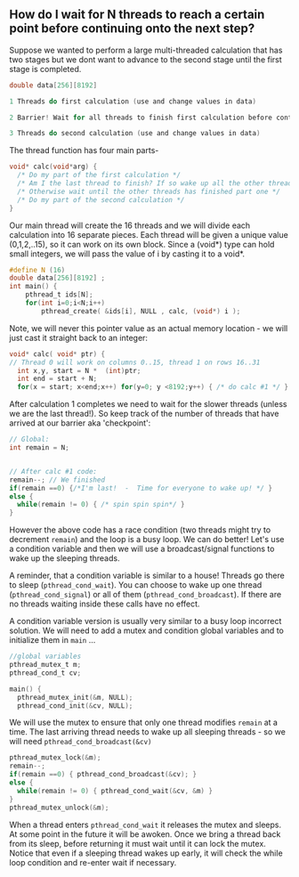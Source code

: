 ## How do I wait for N threads to reach a certain point before continuing onto the next step?

Suppose we wanted to perform a large multi-threaded calculation that has two stages but we dont want to advance to the second stage until the first stage is completed.
```C
double data[256][8192]

1 Threads do first calculation (use and change values in data)

2 Barrier! Wait for all threads to finish first calculation before continuing

3 Threads do second calculation (use and change values in data)
```

The thread function has four main parts-
```C
void* calc(void*arg) {
  /* Do my part of the first calculation */
  /* Am I the last thread to finish? If so wake up all the other threads! */
  /* Otherwise wait until the other threads has finished part one */
  /* Do my part of the second calculation */
}
```

Our main thread will create the 16 threads and we will divide each calculation into 16 separate pieces.  Each thread will be given a unique value (0,1,2,..15), so it can work on its own block.
Since a (void*) type can hold small integers, we will pass the value of i by casting it to a void*. 
```C
#define N (16)
double data[256][8192] ;
int main() {
    pthread_t ids[N];
    for(int i=0;i<N;i++)  
        pthread_create( &ids[i], NULL , calc, (void*) i );
```
  
Note, we will never this pointer value as an actual memory location - we will just cast it straight back to an integer:
```C
void* calc( void* ptr) {
// Thread 0 will work on columns 0..15, thread 1 on rows 16..31
  int x,y, start = N *  (int)ptr;
  int end = start + N; 
  for(x = start; x<end;x++) for(y=0; y <8192;y++) { /* do calc #1 */ }
```

After calculation 1 completes we need to wait for the slower threads (unless we are the last thread!).
So keep track of the number of threads that have arrived at our barrier aka 'checkpoint':
```C
// Global: 
int remain = N;


// After calc #1 code:
remain--; // We finished
if(remain ==0) {/*I'm last!  -  Time for everyone to wake up! */ }
else {
  while(remain != 0) { /* spin spin spin*/ }
}
```
However the above code has a race condition (two threads might try to decrement `remain`) and the loop is a busy loop. We can do better! Let's use a condition variable and then we will use a broadcast/signal functions to wake up the sleeping threads.

A reminder, that a condition variable is similar to a house! Threads go there to sleep (`pthread_cond_wait`). You can choose to wake up one thread (`pthread_cond_signal`) or all of them (`pthread_cond_broadcast`).  If there are no threads waiting inside these calls have no effect.

A condition variable version is usually very similar to a busy loop incorrect solution. We will need to add a mutex and condition global variables and to initialize them in `main` ...

```C
//global variables
pthread_mutex_t m;
pthread_cond_t cv;

main() {
  pthread_mutex_init(&m, NULL);
  pthread_cond_init(&cv, NULL);
```

We will use the mutex to ensure that only one thread modifies `remain` at a time.
The last arriving thread needs to wake up all sleeping threads - so we will need `pthread_cond_broadcast(&cv)`

```C
pthread_mutex_lock(&m);
remain--; 
if(remain ==0) { pthread_cond_broadcast(&cv); }
else {
  while(remain != 0) { pthread_cond_wait(&cv, &m) }
}
pthread_mutex_unlock(&m);
```
When a thread enters `pthread_cond_wait` it releases the mutex and sleeps. At some point in the future it will be awoken. Once we bring a thread back from its sleep, before returning it must wait until it can lock the mutex. Notice that even if a sleeping thread wakes up early, it will check the while loop condition and re-enter wait if necessary.

